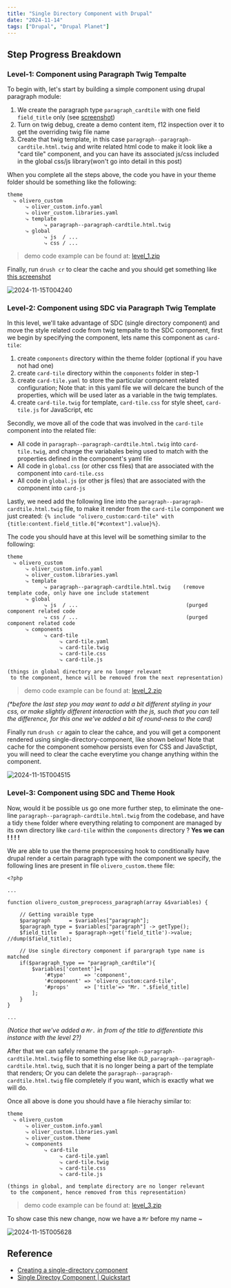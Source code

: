 ```yaml
---
title: "Single Directory Component with Drupal"
date: "2024-11-14"
tags: ["Drupal", "Drupal Planet"]
---
```






## Step Progress Breakdown

### Level-1: Component using Paragraph Twig Tempalte

To begin with, let's start by building a simple component using drupal paragraph module:

1.   We create the paragraph type `paragraph_cardtile` with one field `field_title` only (see [screenshot](2024-11-14T235657.png))
2.   Turn on twig debug, create a demo content item, f12 inspection over it to get the overriding twig file name
3.   Create that twig template, in this case `paragraph--paragraph-cardtile.html.twig` and write related html code to make it look like a "card tile" component, and you can have its associated js/css included in the global css/js library(won't go into detail in this post)

When you complete all the steps above, the code you have in your theme folder should be something like the following:

```
theme
  ⤷ olivero_custom
      ⤷ oliver_custom.info.yaml
      ⤷ oliver_custom.libraries.yaml
      ⤷ template
            ⤷ paragraph--paragraph-cardtile.html.twig
      ⤷ global
    	    ⤷ js  / ...
            ⤷ css / ...
```

>   demo code example can be found at: [level_1.zip](level_1.zip)

Finally, run `drush cr` to clear the cache and you should get something like [this screenshot](2024-11-15T000355.png)

![2024-11-15T004240](2024-11-15T004240.png)



### Level-2: Component using SDC via Paragraph Twig Template

In this level, we'll take advantage of SDC (single directory component) and move the style related code from twig tempalte to the SDC component, first we begin by specifying the component, lets name this component as `card-tile`:

1.   create `components` directory within the theme folder (optional if you have not had one)
2.   create `card-tile` directory within the `components` folder in step-1
3.   create `card-tile.yaml` to store the particular component related configuration; Note that: in this yaml file we will delcare the bunch of the properties, which will be used later as a variable in the twig templates.
4.   create `card-tile.twig` for template, `card-tile.css` for style sheet, `card-tile.js` for JavaScript, etc

Secondly, we move all of the code that was involved in the `card-tile` component into the related file:

-   All code in `paragraph--paragraph-cardtile.html.twig` into `card-tile.twig`, and change the variabales being used to match with the properties defined in the component's yaml file
-   All code in `global.css` (or other css files) that are associated with the component into `card-tile.css`
-   All code in `global.js` (or other js files) that are associated with the component into `card-js`

Lastly, we need add the following line into the `paragraph--paragraph-cardtile.html.twig` file, to make it render from the `card-tile` component we just created: `{% include "olivero_custom:card-tile" with {title:content.field_title.0["#context"].value}%}`.

The code you should have at this level will be something similar to the following:

```
theme
  ⤷ olivero_custom
      ⤷ oliver_custom.info.yaml
      ⤷ oliver_custom.libraries.yaml
      ⤷ template
            ⤷ paragraph--paragraph-cardtile.html.twig    (remove template code, only have one include statement
      ⤷ global
    	    ⤷ js  / ...                                   (purged component related code
            ⤷ css / ...                                   (purged component related code
      ⤷ components
      	    ⤷ card-tile
      	         ⤷ card-tile.yaml
      	         ⤷ card-tile.twig
      	         ⤷ card-tile.css
      	         ⤷ card-tile.js

(things in global directory are no longer relevant
 to the component, hence will be removed from the next representation)
```

>   demo code example can be found at:  [level_2.zip](level_2.zip)

*(\*before the last step you may want to add a bit different styling in your css, or make slightly different interaction with the js, such that you can tell the difference, for this one we've added a bit of round-ness to the card)*

Finally run `drush cr` again to clear the cahce, and you will get a component rendered using single-directory-component, like shown below! Note that cache for the component somehow persists even for CSS and JavaSctipt, you will need to clear the cache everytime you change anything within the component.

![2024-11-15T004515](2024-11-15T004515.png)



### Level-3: Component using SDC and Theme Hook

Now, would it be possible us go one more further step, to eliminate the one-line `paragraph--paragraph-cardtile.html.twig` from the codebase, and have a tidy `theme` folder where everything relating to component are managed by its own directory like `card-tile` within the `components` directory ? **Yes we can ! ! ! !**

We are able to use the theme preprocessing hook to conditionally have drupal render a certain paragraph type with the component we specify, the following lines are present in file `olivero_custom.theme` file:

```
<?php

...

function olivero_custom_preprocess_paragraph(array &$variables) {

    // Getting varaible type
    $paragraph      = $variables["paragraph"];
    $paragraph_type = $variables["paragraph"] -> getType();
    $field_title    = $paragraph->get('field_title')->value; //dump($field_title);

    // Use single directory component if parargraph type name is matched
    if($paragraph_type == "paragraph_cardtile"){
        $variables['content']=[
            '#type'      => 'component',
            '#component' => 'olivero_custom:card-tile',
            '#props'     => ['title'=> "Mr. ".$field_title]
        ];
    }
}

...

```

*(Notice that we've added a `Mr.` in from of the title to differentiate this instance with the level 2?)*

After that we can safely rename the `paragraph--paragraph-cardtile.html.twig` file to something else like `OLD_paragraph--paragraph-cardtile.html.twig`, such that it is no longer being a part of the template that renders; Or you can delete the `paragraph--paragraph-cardtile.html.twig` file completely if you want, which is exactly what we will do.

Once all above is done you should have a file hierachy similar to:

```
theme
  ⤷ olivero_custom
      ⤷ oliver_custom.info.yaml
      ⤷ oliver_custom.libraries.yaml
      ⤷ oliver_custom.theme
      ⤷ components
      	    ⤷ card-tile
      	         ⤷ card-tile.yaml
      	         ⤷ card-tile.twig
      	         ⤷ card-tile.css
      	         ⤷ card-tile.js

(things in global, and template directory are no longer relevant
 to the component, hence removed from this representation)
```

>   demo code example can be found at:  [level_3.zip](level_3.zip)

To show case this new change, now we have a `Mr` before my name ~

![2024-11-15T005628](2024-11-15T005628.png)







## Reference
- [Creating a single-directory component](https://www.drupal.org/docs/develop/theming-drupal/using-single-directory-components/creating-a-single-directory-component)
- [Single Directoy Component | Quickstart](https://www.drupal.org/docs/develop/theming-drupal/using-single-directory-components/quickstart#:~:text=Drupal's%20Single%2DDirectory%20Components%20consist,they%20are%20important%20for%20Drupal.)

